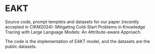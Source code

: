 # EAKT

Source code, prompt templets and datasets for our paper (recently accepted in CIKM2024): Mitigating Cold-Start Problems in Knowledge Tracing with Large Language Models: An Attribute-aware Approach.

The code is the implementation of EAKT model, and the datasets are the public datasets.
